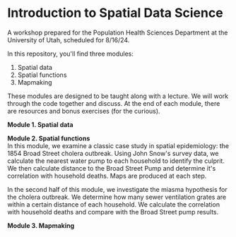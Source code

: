 # Introduction to Spatial Data Science
A workshop prepared for the Population Health Sciences Department at the University of Utah, scheduled for 8/16/24.

In this repository, you'll find three modules:  
1. Spatial data  
2. Spatial functions  
3. Mapmaking  

These modules are designed to be taught along with a lecture. We will work through the code together and discuss. At the end of each module, there are resources and bonus exercises (for the curious).

**Module 1. Spatial data**  

**Module 2. Spatial functions**  
In this module, we examine a classic case study in spatial epidemiology: the 1854 Broad Street cholera outbreak. Using John Snow's survey data, we calculate the nearest water pump to each household to identify the culprit. We then calculate distance to the Broad Street Pump and determine it's correlation with household deaths. Maps are produced at each step.

In the second half of this module, we investigate the miasma hypothesis for the cholera outbreak. We determine how many sewer ventilation grates are within a certain distance of each household. We calculate the correlation with household deaths and compare with the Broad Street pump results.

**Module 3. Mapmaking**  
